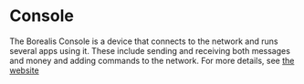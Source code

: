 # Console
The Borealis Console is a device that connects to the network and runs several apps using it. These include sending and receiving both messages and money and adding commands to the network. For more details, see [the website](bit.ly/borealis_console)
